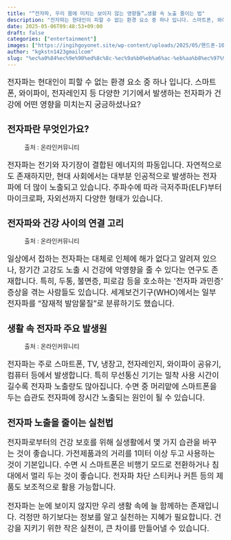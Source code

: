 ```yaml
---
title: "“전자파, 우리 몸에 미치는 보이지 않는 영향들”…생활 속 노출 줄이는 법"
description: "전자파는 현대인이 피할 수 없는 환경 요소 중 하나 입니다. 스마트폰, 와이파이, 전자레인지 등 다양한 기기에서 발생하는 전자파가 건강에 어떤 영향을 미치는지 궁금하셨나요?"
date: 2025-05-06T09:48:53+09:00
draft: false
categories: ["entertainment"]
images: ["https://ingihgoyonet.site/wp-content/uploads/2025/05/핸드폰-1024x733.jpg", "https://ingihgoyonet.site/wp-content/uploads/2025/05/tv-1024x683.jpg", "https://ingihgoyonet.site/wp-content/uploads/2025/05/전자파-1-1024x683.jpg"]
author: "kgkstn1423gmailcom"
slug: "%ec%a0%84%ec%9e%90%ed%8c%8c-%ec%9a%b0%eb%a6%ac-%eb%aa%b8%ec%97%90-%eb%af%b8%ec%b9%98%eb%8a%94-%eb%b3%b4%ec%9d%b4%ec%a7%80-%ec%95%8a%eb%8a%94-%ec%98%81%ed%96%a5%eb%93%a4"
---
```


<p style="font-size:18px">전자파는 현대인이 피할 수 없는 환경 요소 중 하나 입니다. 스마트폰, 와이파이, 전자레인지 등 다양한 기기에서 발생하는 전자파가 건강에 어떤 영향을 미치는지 궁금하셨나요?</p> <h2 >전자파란 무엇인가요?</h2> <figure ><img src="https://ingihgoyonet.site/wp-content/uploads/2025/05/핸드폰-1024x733.jpg" alt="" style="aspect-ratio:16/9;object-fit:cover"/><figcaption >출처 : 온라인커뮤니티</figcaption></figure> <p style="font-size:18px">전자파는 전기와 자기장이 결합된 에너지의 파동입니다. 자연적으로도 존재하지만, 현대 사회에서는 대부분 인공적으로 발생하는 전자파에 더 많이 노출되고 있습니다. 주파수에 따라 극저주파(ELF)부터 마이크로파, 자외선까지 다양한 형태가 있습니다.</p> <h2 >전자파와 건강 사이의 연결 고리</h2> <figure ><img src="https://ingihgoyonet.site/wp-content/uploads/2025/05/tv-1024x683.jpg" alt="" style="aspect-ratio:16/9;object-fit:cover"/><figcaption >출처 : 온라인커뮤니티</figcaption></figure> <p style="font-size:18px">일상에서 접하는 전자파는 대체로 인체에 해가 없다고 알려져 있으나, 장기간 고강도 노출 시 건강에 악영향을 줄 수 있다는 연구도 존재합니다. 특히, 두통, 불면증, 피로감 등을 호소하는 '전자파 과민증' 증상을 겪는 사람들도 있습니다. 세계보건기구(WHO)에서는 일부 전자파를 “잠재적 발암물질”로 분류하기도 했습니다.</p> <h2 >생활 속 전자파 주요 발생원</h2> <figure ><img src="https://ingihgoyonet.site/wp-content/uploads/2025/05/전자파-1-1024x683.jpg" alt="" style="aspect-ratio:16/9;object-fit:cover"/><figcaption >출처 : 온라인커뮤니티</figcaption></figure> <p style="font-size:18px">전자파는 주로 스마트폰, TV, 냉장고, 전자레인지, 와이파이 공유기, 컴퓨터 등에서 발생합니다. 특히 무선통신 기기는 밀착 사용 시간이 길수록 전자파 노출량도 많아집니다. 수면 중 머리맡에 스마트폰을 두는 습관도 전자파에 장시간 노출되는 원인이 될 수 있습니다.</p> <h2 >전자파 노출을 줄이는 실천법</h2> <p style="font-size:18px">전자파로부터의 건강 보호를 위해 실생활에서 몇 가지 습관을 바꾸는 것이 좋습니다. 가전제품과의 거리를 1미터 이상 두고 사용하는 것이 기본입니다. 수면 시 스마트폰은 비행기 모드로 전환하거나 침대에서 멀리 두는 것이 좋습니다. 전자파 차단 스티커나 커튼 등의 제품도 보조적으로 활용 가능합니다.</p> <p style="font-size:18px">전자파는 눈에 보이지 않지만 우리 생활 속에 늘 함께하는 존재입니다. 걱정만 하기보다는 정보를 알고 실천하는 지혜가 필요합니다. 건강을 지키기 위한 작은 실천이, 큰 차이를 만들어낼 수 있습니다.</p>